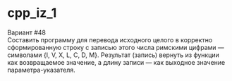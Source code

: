 # cpp_iz_1

Вариант #48 \
Составить программу для перевода исходного целого в корректно сформированную строку с записью этого числа римскими цифрами — символами {I, V, X, L, C, D, M}. Результат (запись) вернуть из функции как возвращаемое значение, а длину записи — как выходное значение параметра-указателя.
